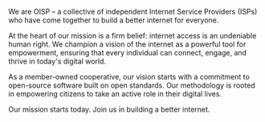 We are OISP – a collective of independent Internet Service Providers (ISPs) who have come together to build a better internet for everyone. 

At the heart of our mission is a firm belief: internet access is an undeniable human right. We champion a vision of the internet as a powerful tool for empowerment, ensuring that every individual can connect, engage, and thrive in today's digital world. 

As a member-owned cooperative, our vision starts with a commitment to open-source software built on open standards. Our methodology is rooted in empowering citizens to take an active role in their digital lives. 


Our mission starts today. Join us in building a better internet.
